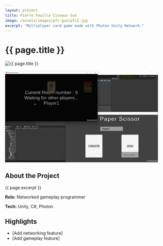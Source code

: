 ```yaml
---
layout: project
title: Pierre Feuille Ciseaux Gun
image: /assets/images/pfc-gun/pfc2.jpg
excerpt: "Multiplayer card game made with Photon Unity Network."
---
```


<div class="project-container">
  <div class="project-header">
    <h1>{{ page.title }}</h1>
  </div>
  <div class="project-content">
    <div class="project-image-container">
      <div class="project-image">
        <img src="{{ page.image }}" alt="{{ page.title }}">
      </div>
      <div class="project-image" style="margin-top:1rem;">
        <img src="/assets/images/pfc-gun/pfc-gif.webp" alt="{{ page.title }} gameplay" onerror="this.style.display='none'">
      </div>
    </div>
    <div class="project-description">
      <h2>About the Project</h2>
      <p>{{ page.excerpt }}</p>
      <p><strong>Role:</strong> Networked gameplay programmer</p>
      <p><strong>Tech:</strong> Unity, C#, Photon</p>
      <h2>Highlights</h2>
      <ul>
        <li>[Add networking feature]</li>
        <li>[Add gameplay feature]</li>
      </ul>
    </div>
  </div>
</div>
